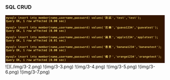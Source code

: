 ### SQL CRUD

<img src="https://github.com/Bala-Chen/wehelp-assignments/blob/main/week-5/img/3-1.png">
![](./img/3-2.png)
!(img/3-3.png)
!(img/3-4.png)
!(img/3-5.png)
!(img/3-6.png)
!(img/3-7.png)